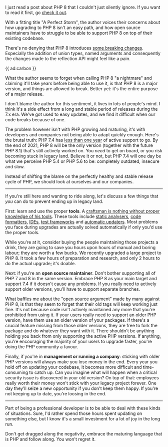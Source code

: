 I just read a post about PHP 8 that I couldn't just silently ignore. If you want to read it first, go [check it out](*https://24daysindecember.net/2020/12/21/a-perfect-storm/).

With a fitting title "A Perfect Storm", the author voices their concerns about how upgrading to PHP 8 isn't an easy path, and how open source maintainers have to struggle to be able to support PHP 8 on top of their existing codebase.

There's no denying that PHP 8 introduces [some breaking changes](/blog/new-in-php-8). Especially the addition of union types, named arguments and consequently the changes made to the reflection API might feel like a pain.

{{ ad:carbon }}

What the author seems to forget when calling PHP 8 "a nightmare" and claiming it'll take years before being able to use it, is that PHP 8 is a major version, and things are allowed to break. Better yet: it's the entire purpose of a major release.

I don't blame the author for this sentiment, it lives in lots of people's mind. I think it's a side effect from a long and stable period of releases during the 7.x era. We've got used to easy updates, and we find it difficult when our code breaks because of one.

The problem however isn't with PHP growing and maturing, it's with developers and companies not being able to adapt quickly enough. Here's the brutal truth: PHP 7.4 has [less than one year](*https://www.php.net/supported-versions.php) of active support to go. By the end of 2021, PHP 8 will be the only version (together with the future PHP 8.1) that's still actively worked on. You _need_ to get on board, or you risk becoming stuck in legacy land. Believe it or not, but PHP 7.4 will one day be what we perceive PHP 5.4 or PHP 5.6 to be: completely outdated, insecure and slow.

Instead of shifting the blame on the perfectly healthy and stable release cycle of PHP, we should look at ourselves and our companies. 

---

If you're still here and wanting to ride along, let's discuss a few things that _you_ can do to prevent ending up in legacy land.

First: learn and use the proper **tools**. A [craftsman is nothing without proper knowledge of his tools](/blog/craftsmen-know-their-tools). These tools include [static analysers](*https://psalm.dev/), [code formatters](*https://github.com/FriendsOfPHP/PHP-CS-Fixer), [IDEs](*https://www.jetbrains.com/phpstorm/), [test frameworks](*https://phpunit.de/) and [automatic updaters](*https://github.com/rectorphp/rector). Most problems you face during upgrades are actually solved automatically if only you'd use the proper tools. 

While you're at it, consider buying the people maintaining those projects a drink, they are going to save you hours upon hours of manual and boring labour; they are worth a few bucks. We recently upgraded a large project to PHP 8. It took a few hours of preparation and research, and only 2 hours to do the actual upgrade; it's doable. 

Next: if you're an **open source maintainer**. Don't bother supporting all of PHP 7 and 8 in the same version. Embrace PHP 8 as your main target and support 7.4 if it doesn't cause any problems. If you really need to actively support older versions, you'll have to support separate branches. 

What baffles me about the "open source argument" made by many against PHP 8, is that they seem to forget that their old tags will keep working just fine. It's not because code isn't actively maintained any more that you're prohibited from using it. If your users really need to support an older PHP version, have them use an older version of your packages. If there's a crucial feature missing from those older versions, they are free to fork the package and do whatever they want with it. There shouldn't be anything holding you back from only supporting the active PHP versions. If anything, you're encouraging the majority of your users to upgrade faster, you're doing the PHP community a favour. 

Finally, if you're in **management or running a company**: sticking with older PHP versions will always make you lose money in the end. Every year you hold off on updating your codebase, it becomes more difficult and time-consuming to catch up. Can you imagine what will happen when a critical security issue is discovered in your old version? On top of that: employees really worth their money won't stick with your legacy project forever. One day they'll seize a new opportunity if you don't keep them happy. If you're not keeping up to date, you're loosing in the end.

---

Part of being a professional developer is to be able to deal with these kinds of situations. Sure, I'd rather spend those hours spent updating on something else, but I know it's a small investment for a lot of joy in the long run.

Don't get dragged along the negativity, embrace the maturing language that is PHP and follow along. You won't regret it. 
